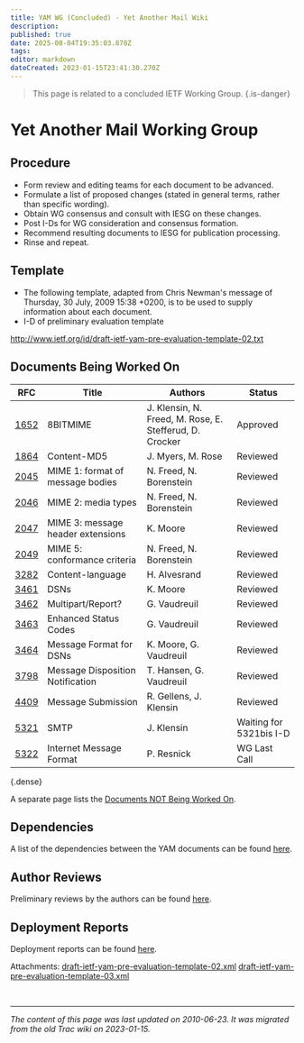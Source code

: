 ```yaml
---
title: YAM WG (Concluded) - Yet Another Mail Wiki
description: 
published: true
date: 2025-08-04T19:35:03.878Z
tags: 
editor: markdown
dateCreated: 2023-01-15T23:41:30.270Z
---
```


> This page is related to a concluded IETF Working Group.
{.is-danger}
# Yet Another Mail Working Group 
## Procedure
- Form review and editing teams for each document to be advanced.
- Formulate a list of proposed changes (stated in general terms, rather than specific wording).
- Obtain WG consensus and consult with IESG on these changes.
- Post I-Ds for WG consideration and consensus formation.
- Recommend resulting documents to IESG for publication processing.
- Rinse and repeat.
## Template
- The following template, adapted from Chris Newman's message of Thursday, 30 July, 2009 15:38 +0200, is to be used to supply information about each document.
- I-D of preliminary evaluation template

http://www.ietf.org/id/draft-ietf-yam-pre-evaluation-template-02.txt

## Documents Being Worked On

| RFC  | Title                             | Authors                                                 | Status                  |
|------|-----------------------------------|---------------------------------------------------------|-------------------------|
| [1652](http://tools.ietf.org/html/rfc1652) | 8BITMIME                          | J. Klensin, N. Freed, M. Rose, E. Stefferud, D. Crocker | Approved                |
| [1864](http://tools.ietf.org/html/rfc1864) | Content-MD5                       | J. Myers, M. Rose                                       | Reviewed                |
| [2045](http://tools.ietf.org/html/rfc2045) | MIME 1: format of message bodies  | N. Freed, N. Borenstein                                 | Reviewed                |
| [2046](http://tools.ietf.org/html/rfc2046) | MIME 2: media types               | N. Freed, N. Borenstein                                 | Reviewed                |
| [2047](http://tools.ietf.org/html/rfc2047) | MIME 3: message header extensions | K. Moore                                                | Reviewed                |
| [2049](http://tools.ietf.org/html/rfc2049) | MIME 5: conformance criteria      | N. Freed, N. Borenstein                                 | Reviewed                |
| [3282](http://tools.ietf.org/html/rfc3282) | Content-language                  | H. Alvesrand                                            | Reviewed                |
| [3461](http://tools.ietf.org/html/rfc3461) | DSNs                              | K. Moore                                                | Reviewed                |
| [3462](http://tools.ietf.org/html/rfc3462) | Multipart/Report?                 | G. Vaudreuil                                            | Reviewed                |
| [3463](http://tools.ietf.org/html/rfc3463) | Enhanced Status Codes             | G. Vaudreuil                                            | Reviewed                |
| [3464](http://tools.ietf.org/html/rfc3464) | Message Format for DSNs           | K. Moore, G. Vaudreuil                                  | Reviewed                |
| [3798](http://tools.ietf.org/html/rfc3798) | Message Disposition Notification  | T. Hansen, G. Vaudreuil                                 | Reviewed                |
| [4409](http://tools.ietf.org/html/rfc4409) | Message Submission                | R. Gellens, J. Klensin                                  | Reviewed                |
| [5321](http://tools.ietf.org/html/rfc5321) | SMTP                              | J. Klensin                                              | Waiting for 5321bis I-D |
| [5322](http://tools.ietf.org/html/rfc5322) | Internet Message Format           | P. Resnick                                              | WG Last Call            |
{.dense}

A separate page lists the [Documents NOT Being Worked On](/group/yam/NotNowDocs).

## Dependencies
A list of the dependencies between the YAM documents can be found [here](/group/yam/Dependencies).

## Author Reviews
Preliminary reviews by the authors can be found [here](/group/yam/AuthorReviews).

## Deployment Reports
Deployment reports can be found [here](/group/yam/DeployReport).

Attachments: [draft-ietf-yam-pre-evaluation-template-02.xml](/draft-ietf-yam-pre-evaluation-template-02.xml) [draft-ietf-yam-pre-evaluation-template-03.xml](/draft-ietf-yam-pre-evaluation-template-03.xml)

&nbsp;
&nbsp;
&nbsp;

---

*The content of this page was last updated on 2010-06-23. It was migrated from the old Trac wiki on 2023-01-15.*

